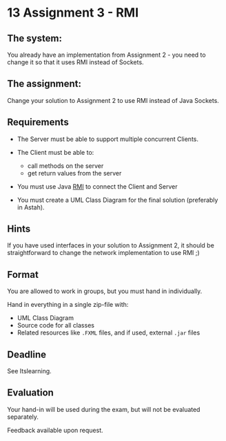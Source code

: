 # 13 Assignment 3 - RMI

## The system:
You already have an implementation from Assignment 2 - you need to change it so that it uses RMI instead of Sockets.

## The assignment: 
Change your solution to Assignment 2 to use RMI instead of Java Sockets.

## Requirements
 - The Server must be able to support multiple concurrent Clients.
 - The Client must be able to: 
   - call methods on the server
   - get return values from the server

- You must use Java [RMI](https://viaucdk-my.sharepoint.com/:p:/g/personal/mivi_viauc_dk/ERO8Sf8oKbRDjwm1bvBC6lYBCmmJbauJfPOOhCZ8iDkiCQ?rtime=TeDjPs1T3Eg) to connect the Client and Server
- You must create a UML Class Diagram for the final solution (preferably in Astah).

## Hints
If you have used interfaces in your solution to Assignment 2, it should be straightforward to change the network implementation to use RMI ;)

## Format
You are allowed to work in groups, but you must hand in individually. 

Hand in everything in a single zip-file with:

 - UML Class Diagram 
 - Source code for all classes
 - Related resources like `.FXML` files, and if used, external `.jar` files

## Deadline
See Itslearning.

## Evaluation
Your hand-in will be used during the exam, but will not be evaluated separately.

Feedback available upon request.
